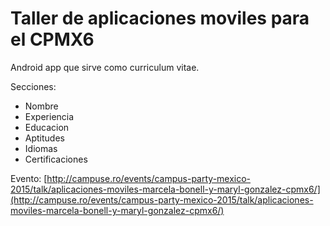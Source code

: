 # Taller de aplicaciones moviles para el CPMX6
Android app que sirve como curriculum vitae.

Secciones:
- Nombre
- Experiencia
- Educacion
- Aptitudes
- Idiomas
- Certificaciones

Evento: [http://campuse.ro/events/campus-party-mexico-2015/talk/aplicaciones-moviles-marcela-bonell-y-maryl-gonzalez-cpmx6/](http://campuse.ro/events/campus-party-mexico-2015/talk/aplicaciones-moviles-marcela-bonell-y-maryl-gonzalez-cpmx6/)